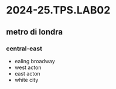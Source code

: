 # 2024-25.TPS.LAB02
## metro di londra
### central-east
- ealing broadway
- west acton
- east acton
- white city